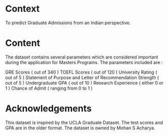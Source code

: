 # Context

To predict Graduate Admissions from an Indian perspective.

# Content

The dataset contains several parameters which are considered important during the application for Masters Programs.
The parameters included are :

GRE Scores ( out of 340 )
TOEFL Scores ( out of 120 )
University Rating ( out of 5 )
Statement of Purpose and Letter of Recommendation Strength ( out of 5 )
Undergraduate GPA ( out of 10 )
Research Experience ( either 0 or 1 )
Chance of Admit ( ranging from 0 to 1 )

# Acknowledgements

This dataset is inspired by the UCLA Graduate Dataset. The test scores and GPA are in the older format.
The dataset is owned by Mohan S Acharya.

